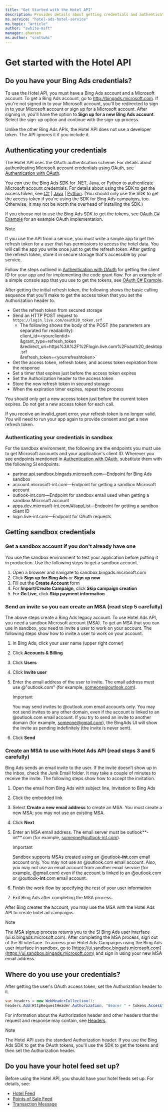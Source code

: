 ```yaml
---
title: "Get Started with the Hotel API"
description: Provides details about getting credentials and authenticating users.
ms.service: "hotel-ads-hotel-service"
ms.topic: "article"
author: "swhite-msft"
manager: ehansen
ms.author: "scottwhi"
---
```


# Get started with the Hotel API

<a name="doyouhavecredentials"/> 

## Do you have your Bing Ads credentials?

To use the Hotel API, you must have a Bing Ads account and a Microsoft account. To get a Bing Ads account, go to <a href="http://bingads.microsoft.com" data-raw-source="[http://bingads.microsoft.com](http://bingads.microsoft.com)">http://bingads.microsoft.com</a>. If you're not signed in to your Microsoft account, you'll be redirected to sign in to your Microsoft account or sign up for a Microsoft account. After signing in, you'll have the option to **Sign up for a new Bing Ads account**. Select the sign-up option and continue with the sign-up process.

Unlike the other Bing Ads APIs, the Hotel API does not use a developer token. The API ignores it if you include it.

<a name="authenticatingcredentials"/>

## Authenticating your credentials

The Hotel API uses the OAuth authentication scheme. For details about authenticating Microsoft account credentials using OAuth, see [Authentication with OAuth](/bingads/guides/authentication-oauth). 

You *can* use the [Bing Ads SDK](/bingads/guides/client-libraries) for .NET, Java, or Python to authenticate Microsoft account credentials. For details about using the SDK to get the access token, see [C#](/bingads/guides/get-started-csharp) | [Java](/bingads/guides/get-started-java) | [Python](/bingads/guides/get-started-python). (You should only use the SDK to get the access token if you're using the SDK for Bing Ads campaigns, too. Otherwise, it may not be worth the overhead of installing the SDK.)

If you choose not to use the Bing Ads SDK to get the tokens, see [OAuth C# Example](../hotel-service/code-example-oauth.md) for an example OAuth implementation.

> [!NOTE]
> If you use the API from a service, you must write a simple app to get the refresh token for a user that has permissions to access the hotel data. You will call the app you write once just to get the refresh token. After getting the refresh token, store it in secure storage that's accessible by your service. 
> 
> Follow the steps outlined in [Authentication with OAuth](/bingads/guides/authentication-oauth) for getting the client ID for your app and for implementing the code grant flow. For an example of a simple console app that you use to get the tokens, see [OAuth C# Example](../hotel-service/code-example-oauth.md).
> 
> After getting the initial refresh token, the following shows the basic calling sequence that you'll make to get the access token that you set the Authorization header to.
> 
> - Get the refresh token from secured storage
> - Send an HTTP POST request to `https://login.live.com/oauth20_token.srf`  
>   - The following shows the body of the POST (the parameters are separated for readability):  
>     client_id=\<yourclientid>  
>     &grant_type=refresh_token  
>     &redirect_uri=https%3A%2F%2Flogin.live.com%2Foauth20_desktop.srf  
>     &refresh_token=\<yourrefreshtoken>` 
> - Get the access token, refresh token, and access token expiration from the response
> - Set a timer that expires just before the access token expires
> - Set the Authorization header to the access token
> - Store the new refresh token in secured storage
> - When the expiration timer expires, repeat the process
> 
> You should only get a new access token just before the current token expires. Do not get a new access token for each call.
> 
> If you receive an invalid_grant error, your refresh token is no longer valid. You will need to run your app again to provide consent and get a new refresh token.

### Authenticating your credentials in sandbox

For the sandbox environment, the following are the endpoints you must use to get Microsoft accounts and your application's client ID. Wherever you see endpoints mentioned in [Authentication with OAuth](/bingads/guides/authentication-oauth), substitute them with the following SI endpoints.

- partner.api.sandbox.bingads.microsoft.com&mdash;Endpoint for Bing Ads sandbox
- account.microsoft-int.com&mdash;Endpoint for getting a sandbox Microsoft account 
- outlook-int.com&mdash;Endpoint for sandbox email used when getting a sandbox Microsoft account
- apps.dev.microsoft-int.com/#/appList&mdash;Endpoint for getting a sandbox client ID
- login.live-int.com&mdash;Endpoint for OAuth requests


<a name="getsicredentials"/> 

## Getting sandbox credentials

### Get a sandbox account if you don't already have one

You use the sandbox environment to test your application before putting it in production. Use the following steps to get a sandbox account.

1. Open a browser and navigate to sandbox.bingads.microsoft.com
2. Click **Sign up for Bing Ads** or **Sign up now**
3. Fill out the **Create Account** form
4. For **Import/Create Campaign**, click **Skip campaign creation**
5. For **Go Live**, click **Skip payment information**

### Send an invite so you can create an MSA (**read step 5 carefully**)

The above steps create a Bing Ads legacy account. To use Hotel Ads API, you need a sandbox Microsoft account (MSA). To get an MSA that you can use in sandbox, you need to invite a user to work on your account. The following steps show how to invite a user to work on your account.

1. In Bing Ads, click your user name (upper right corner)
2. Click **Accounts & Billing**
3. Click **Users**
4. Click **Invite user**
5. Enter the email address of the user to invite. The email address must use @"outlook.com" (for example, someone@outlook.com).  
  
   > [!IMPORTANT]
   > You may send invites to @outlook.com email accounts only. You may not send invites to any other domain, even if the account is linked to an @outlook.com email account. If you try to send an invite to another domain (for example, someone@gmail.com), the BingAds UI will show the invite as pending indefinitely (the invite is never sent).  
  
6. Click **Send**

### Create an MSA to use with Hotel Ads API (**read steps 3 and 5 carefully**)

Bing Ads sends an email invite to the user. If the invite doesn’t show up in the inbox, check the Junk Email folder. It may take a couple of minutes to receive the invite. The following steps show how to accept the invitation.

1. Open the email from Bing Ads with subject line, Invitation to Bing Ads
2. Click the embedded link
3. Select **Create a new email address** to create an MSA. You must create a new MSA; you may not use an existing MSA.
4. Click **Next**
5. Enter an MSA email address. The email server must be outlook**-int**.com (for example, someone@outlook-int.com).  
  
   > [!IMPORTANT]
   > Sandbox supports MSAs created using an @outlook<strong>-int</strong>.com email account only. You may not use an @outlook.com email account. Also, you may not use an email account from another email service (for example, @gmail.com) even if the account is linked to an @outlook.com or @outlook<strong>-int</strong>.com email account.  
  
6. Finish the work flow by specifying the rest of your user information
7. Exit Bing Ads after completing the MSA process.


After Bing creates the account, you may use the MSA with the Hotel Ads API to create hotel ad campaigns.

> [!NOTE]
> The MSA signup process returns you to the SI Bing Ads user interface (ui.si.bingads.microsoft.com). After completing the MSA process, sign out of the SI interface. To access your Hotel Ads Campaigns using the Bing Ads user interface in sandbox, go to [https://ui.sandbox.bingads.microsoft.com](https://ui.sandbox.bingads.microsoft.com) and sign in using your new MSA email address.



<a name="wheretousecredentials"/> 

## Where do you use your credentials?

After getting the user's OAuth access token, set the Authorization header to it.

```c#
var headers = new WebHeaderCollection();
headers.Add(HttpRequestHeader.Authorization, "Bearer " + tokens.AccessToken);
```

For information about the Authorization header and other headers that the request and response may contain, see [Headers](../hotel-service/reference.md#headers). 

> [!NOTE]
> The Hotel API uses the standard Authorization header. If you use the Bing Ads SDK to get the OAuth tokens, you'll use the SDK to get the tokens and then set the Authorization header.

<a name="feeds"/>

## Do you have your hotel feed set up?

Before using the Hotel API, you should have your hotel feeds set up. For details, see:

- [Hotel Feed](../hotel-feed/hotel-feed.md)
- [Points of Sale Feed](../pos-feed/pos-feed.md) 
- [Transaction Message](../transaction-message/transaction-message.md) 




